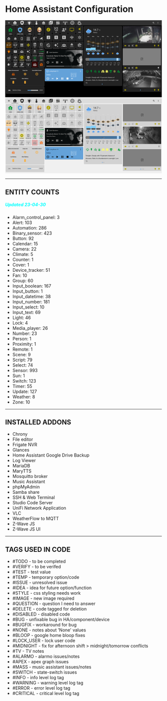 # Home Assistant Configuration

![Home](https://github.com/jazzyisj/home-assistant-config/blob/master/www/screenshots/browser_home_2022_9_dark.png)
![Home](https://github.com/jazzyisj/home-assistant-config/blob/master/www/screenshots/browser_home_2022_9_light.png)

---

## ENTITY COUNTS

##### <font color='cyan'>Updated 23-04-30</font>

- Alarm_control_panel: 3
- Alert: 103
- Automation: 286
- Binary_sensor: 423
- Button: 92
- Calendar: 15
- Camera: 22
- Climate: 5
- Counter: 1
- Cover: 1
- Device_tracker: 51
- Fan: 10
- Group: 60
- Input_boolean: 167
- Input_button: 1
- Input_datetime: 38
- Input_number: 181
- Input_select: 10
- Input_text: 69
- Light: 46
- Lock: 4
- Media_player: 26
- Number: 23
- Person: 1
- Proximity: 1
- Remote: 1
- Scene: 9
- Script: 79
- Select: 74
- Sensor: 993
- Sun: 1
- Switch: 123
- Timer: 55
- Update: 127
- Weather: 8
- Zone: 10

---

## INSTALLED ADDONS

- Chrony
- File editor
- Frigate NVR
- Glances
- Home Assistant Google Drive Backup
- Log Viewer
- MariaDB
- MaryTTS
- Mosquitto broker
- Music Assistant
- phpMyAdmin
- Samba share
- SSH & Web Terminal
- Studio Code Server
- UniFi Network Application
- VLC
- WeatherFlow to MQTT
- Z-Wave JS
- Z-Wave JS UI

---

## TAGS USED IN CODE

- #TODO - to be completed
- #VERIFY - to be verifed
- #TEST - test value
- #TEMP - temporary option/code
- #ISSUE - unresolved issue
- #IDEA - idea for future option/function
- #STYLE - css styling needs work
- #IMAGE - new image required
- #QUESTION - question I need to answer
- #DELETE - code tagged for deletion
- #DISABLED - disabled code
- #BUG - unfixable bug in HA/component/device
- #BUGFIX - workaround for bug
- #NONE - notes about 'None' values
- #BLOOP - google home bloop fixes
- #LOCK_USER - lock user code
- #MIDNIGHT - fix for afternoon shift > midnight/tomorrow conflicts
- #TV - TV notes
- #ALARMO - alarmo issues/notes
- #APEX - apex graph issues
- #MASS - music assistant issues/notes
- #SWITCH - state-switch issues
- #INFO - info level log tag
- #WARNING - warning level log tag
- #ERROR - error level log tag
- #CRITICAL - critical level log tag
